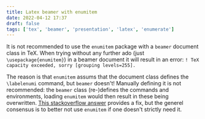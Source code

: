 ```yaml
---
title: Latex beamer with enumitem
date: 2022-04-12 17:37
draft: false
tags: ['tex', 'beamer', 'presentation', 'latex', 'enumerate']
---
```


It is not recommended to use the `enumitem` package with a `beamer` document class in TeX.
When trying without any further ado (just `\usepackage{enumitem}`) in a beamer document it will result in an error: `! TeX capacity exceeded, sorry [grouping levels=255].`

The reason is that `enumitem` assums that the document class defines the `\labelenumi` command, but `beamer` doesn't!
Manually defining it is not recommended: the `beamer` class (re-)defines the commands and environments, loading `enumitem` would then result in these being overwritten.
[This stackoverflow answer](https://tex.stackexchange.com/a/31524) provides a fix, but the generel consensus is to better not use `enumitem` if one doesn't strictly need it.
